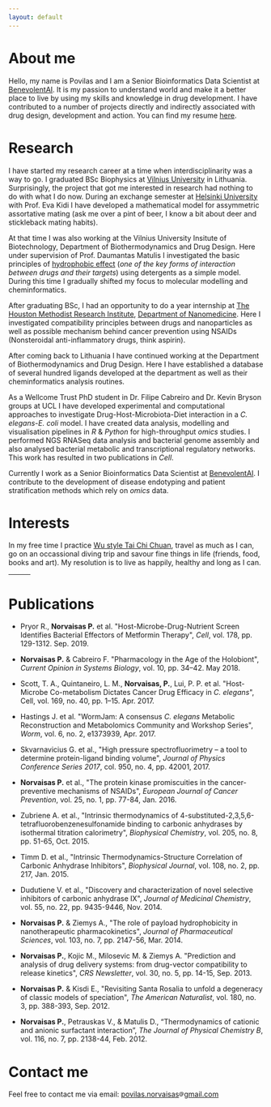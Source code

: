 ```yaml
---
layout: default
---
```


# About me

Hello, my name is Povilas and I am a Senior Bioinformatics Data Scientist at [BenevolentAI](https://benevolent.ai/). It is my passion to understand world and make it a better place to live by using my skills and knowledge in drug development. I have contributed to a number of projects directly and indirectly associated with drug design, development and action. You can find my resume [here](assets/pdf/povilas_norvaisas_resume_2020.pdf).

# Research

I have started my research career at a time when interdisciplinarity was a way to go. I graduated BSc Biophysics at [Vilnius University](https://www.vu.lt/en/) in Lithuania. Surprisingly, the project that got me interested in research had nothing to do with what I do now. During an exchange semester at [Helsinki University](https://www.helsinki.fi/en) with Prof. Eva Kidi I have developed a mathematical model for assymmetric assortative mating (ask me over a pint of beer, I know a bit about deer and stickleback mating habits).

At that time I was also working at the Vilnius University Insitute of Biotechnology, Department of Biothermodynamics and Drug Design. Here under supervision of Prof. Daumantas Matulis I investigated the basic principles of [hydrophobic effect](https://en.wikipedia.org/wiki/Hydrophobic_effect) (*one of the key forms of interaction between drugs and their targets*) using detergents as a simple model. During this time I gradually shifted my focus to molecular modelling and cheminformatics.

After graduating BSc, I had an opportunity to do a year internship at [The Houston Methodist Research Institute](https://www.houstonmethodist.org/research/), [Department of Nanomedicine](https://www.houstonmethodist.org/research/our-research/nanomedicine/). Here I investigated compatibility principles between drugs and nanoparticles as well as possible mechanism behind cancer prevention using NSAIDs (Nonsteroidal anti-inflammatory drugs, think aspirin).

After coming back to Lithuania I have continued working at the Department of Biothermodynamics and Drug Design. Here I have established a database of several hundred ligands developed at the department as well as their  cheminformatics analysis routines.

As a Wellcome Trust PhD student in Dr. Filipe Cabreiro and Dr. Kevin Bryson groups at UCL I have developed experimental and computational approaches to investigate Drug-Host-Microbiota-Diet interaction in a _C. elegans-E. coli_ model. I have created data analysis, modelling and visualisation pipelines in _R_ & _Python_ for high-throughput _omics_ studies. I performed NGS RNASeq data analysis and bacterial genome assembly and also analysed bacterial metabolic and transcriptional regulatory networks. This work has resulted in two publications in _Cell_.

Currently I work as a Senior Bioinformatics Data Scientist at [BenevolentAI](https://benevolent.ai/). I contribute to the development of disease endotyping and patient stratification methods which rely on _omics_ data.

# Interests

In my free time I practice [Wu style Tai Chi Chuan](https://www.wustyle-europe.com/index.html), travel as much as I can, go on an occassional diving trip and savour fine things in life (friends, food, books and art). My resolution is to live as happily, healthy and long as I can. [<font size="1" color='white'>stiklainiai</font>](docs/stiklainis/index.html)

# Publications

* Pryor R., __Norvaisas P.__ et al. "Host-Microbe-Drug-Nutrient Screen Identifies Bacterial Effectors of Metformin Therapy", _Cell_, vol. 178, pp. 129-1312. Sep. 2019.

* __Norvaisas P.__ & Cabreiro F. "Pharmacology in the Age of the Holobiont", _Current Opinion in Systems Biology_, vol. 10, pp. 34–42. May 2018.

* Scott, T. A., Quintaneiro, L. M., __Norvaisas, P.__, Lui, P. P. et al. "Host-Microbe Co-metabolism Dictates Cancer Drug Efficacy in *C. elegans*", Cell, vol. 169, no. 40, pp. 1–15. Apr. 2017.

* Hastings J. et al. "WormJam: A consensus *C. elegans* Metabolic Reconstruction and Metabolomics Community and Workshop Series", _Worm_, vol. 6, no. 2, e1373939, Apr. 2017.

* Skvarnavicius G. et al., "High pressure spectrofluorimetry – a tool to determine protein-ligand binding volume", _Journal of Physics Conference Series 2017_, col. 950, no. 4, pp. 42001, 2017.

* __Norvaisas P.__ et al., "The protein kinase promiscuities in the cancer-preventive mechanisms of NSAIDs", _European Journal of Cancer Prevention_, vol. 25, no. 1, pp. 77-84, Jan. 2016.

* Zubriene A. et al., "Intrinsic thermodynamics of 4-substituted-2,3,5,6-tetrafluorobenzenesulfonamide binding to carbonic anhydrases by isothermal titration calorimetry", _Biophysical Chemistry_, vol. 205, no. 8, pp. 51-65, Oct. 2015.

* Timm D. et al., "Intrinsic Thermodynamics-Structure Correlation of Carbonic Anhydrase Inhibitors", _Biophysical Journal_, vol. 108, no. 2, pp. 217, Jan. 2015.

* Dudutiene V. et al., "Discovery and characterization of novel selective inhibitors of carbonic anhydrase IX", _Journal of Medicinal Chemistry_, vol. 55, no. 22, pp. 9435-9446, Nov. 2014.

* __Norvaisas P.__ & Ziemys A., "The role of payload hydrophobicity in nanotherapeutic pharmacokinetics", _Journal of Pharmaceutical Sciences_, vol. 103, no. 7, pp. 2147-56, Mar. 2014.

* __Norvaisas P.__, Kojic M., Milosevic M. \& Ziemys A. "Prediction and analysis of drug delivery systems: from drug-vector compatibility to release kinetics", _CRS Newsletter_, vol. 30, no. 5, pp. 14-15, Sep. 2013.

* __Norvaisas P.__ & Kisdi E., "Revisiting Santa Rosalia to unfold a degeneracy of classic models of speciation", _The American Naturalist_, vol. 180, no. 3, pp. 388-393, Sep. 2012.

* __Norvaisas P.__, Petrauskas V., & Matulis D., “Thermodynamics of cationic and anionic surfactant interaction”, _The Journal of Physical Chemistry B_, vol. 116, no. 7, pp. 2138-44, Feb. 2012.

# Contact me

Feel free to contact me via email: [povilas.norvaisas<img src="assets/img/at.png" alt="drawing" width="10"/>gmail.com](mailto:povilas.norvaisas@gmail.com) 